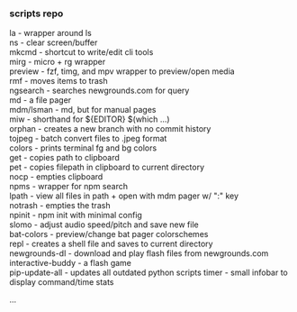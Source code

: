 

### scripts repo

la - wrapper around ls  
ns - clear screen/buffer  
mkcmd - shortcut to write/edit cli tools  
mirg - micro + rg wrapper  
preview - fzf, timg, and mpv wrapper to preview/open media  
rmf - moves items to trash  
ngsearch - searches newgrounds.com for query  
md - a file pager  
mdm/lsman - md, but for manual pages  
miw - shorthand for ${EDITOR} $(which ...)  
orphan - creates a new branch with no commit history  
tojpeg - batch convert files to .jpeg format  
colors - prints terminal fg and bg colors  
get - copies path to clipboard  
pet - copies filepath in clipboard to current directory  
nocp - empties clipboard  
npms - wrapper for npm search  
lpath - view all files in path + open with mdm pager w/ ":" key  
notrash - empties the trash  
npinit - npm init with minimal config  
slomo - adjust audio speed/pitch and save new file  
bat-colors - preview/change bat pager colorschemes  
repl - creates a shell file and saves to current directory  
newgrounds-dl - download and play flash files from newgrounds.com  
interactive-buddy - a flash game  
pip-update-all - updates all outdated python scripts
timer - small infobar to display command/time stats

...
